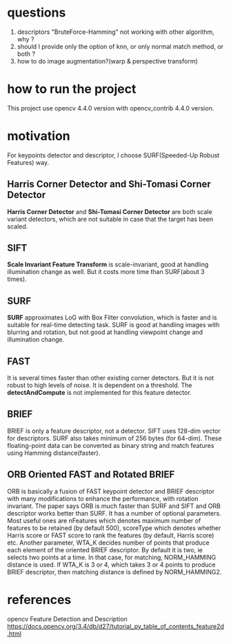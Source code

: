 # questions
1. descriptors "BruteForce-Hamming" not working with other algorithm, why ?
2. should I provide only the option of knn, or only normal match method, or both ?
3. how to do image augmentation?(warp & perspective transform)

# how to run the project
This project use opencv 4.4.0 version with opencv_contrib 4.4.0 version.

# motivation
For keypoints detector and descriptor, I choose SURF(Speeded-Up Robust Features) way.

## Harris Corner Detector and Shi-Tomasi Corner Detector
**Harris Corner Detector** and **Shi-Tomasi Corner Detector** are both scale variant detectors, which are not suitable in case that the target has been scaled.

## SIFT
**Scale Invariant Feature Transform** is scale-invariant, good at handling illumination change as well.
But it costs more time than SURF(about 3 times).


## SURF
 **SURF** approximates LoG with Box Filter convolution, which is faster and is suitable for real-time detecting task.
 SURF is good at handling images with blurring and rotation, but not good at handling viewpoint change and illumination change.
 

## FAST
It is several times faster than other existing corner detectors.
But it is not robust to high levels of noise. It is dependent on a threshold.
The **detectAndCompute** is not implemented for this feature detector.

## BRIEF
BRIEF is only a feature descriptor, not a detector.
SIFT uses 128-dim vector for descriptors. SURF also takes minimum of 256 bytes (for 64-dim). 
These floating-point data can be converted as binary string and match features using Hamming distance(faster).

## ORB Oriented FAST and Rotated BRIEF
ORB is basically a fusion of FAST keypoint detector and BRIEF descriptor with many modifications to enhance the performance,
with rotation invariant.
The paper says ORB is much faster than SURF and SIFT and ORB descriptor works better than SURF.
It has a number of optional parameters. Most useful ones are nFeatures which denotes maximum number of features to be retained (by default 500),
scoreType which denotes whether Harris score or FAST score to rank the features (by default, Harris score) etc. Another parameter,
WTA_K decides number of points that produce each element of the oriented BRIEF descriptor. 
By default it is two, ie selects two points at a time. In that case, for matching, NORM_HAMMING distance is used.
If WTA_K is 3 or 4, which takes 3 or 4 points to produce BRIEF descriptor, then matching distance is defined by NORM_HAMMING2.
# references
opencv Feature Detection and Description
https://docs.opencv.org/3.4/db/d27/tutorial_py_table_of_contents_feature2d.html
